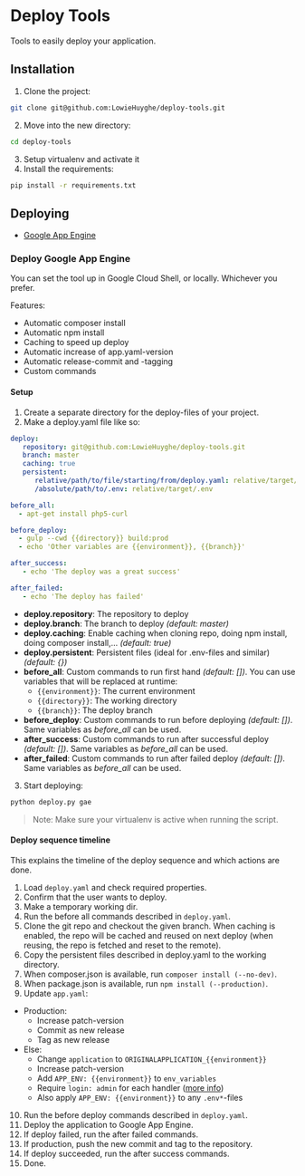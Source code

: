 # Deploy Tools

Tools to easily deploy your application.


## Installation

1. Clone the project:

 ```bash
git clone git@github.com:LowieHuyghe/deploy-tools.git
```
2. Move into the new directory:

 ```bash
cd deploy-tools
```
3. Setup virtualenv and activate it
4. Install the requirements:

 ```bash
pip install -r requirements.txt
```


## Deploying

* [Google App Engine](#deploygoogleappengine)


<a href="#deploygoogleappengine"></a>
### Deploy Google App Engine

You can set the tool up in Google Cloud Shell, or locally. Whichever you prefer.

Features:
* Automatic composer install
* Automatic npm install
* Caching to speed up deploy
* Automatic increase of app.yaml-version
* Automatic release-commit and -tagging
* Custom commands


#### Setup

1. Create a separate directory for the deploy-files of your project.
2. Make a deploy.yaml file like so:

 ```yaml
deploy:
    repository: git@github.com:LowieHuyghe/deploy-tools.git
    branch: master
    caching: true
    persistent:
       relative/path/to/file/starting/from/deploy.yaml: relative/target/path
       /absolute/path/to/.env: relative/target/.env

before_all:
   - apt-get install php5-curl

before_deploy:
   - gulp --cwd {{directory}} build:prod
   - echo 'Other variables are {{environment}}, {{branch}}'

after_success:
    - echo 'The deploy was a great success'

after_failed:
    - echo 'The deploy has failed'
```
  * **deploy.repository**: The repository to deploy
  * **deploy.branch**: The branch to deploy *(default: master)*
  * **deploy.caching**: Enable caching when cloning repo, doing npm install, doing composer install,... *(default: true)*
  * **deploy.persistent**: Persistent files (ideal for .env-files and similar) *(default: {})*
  * **before_all**: Custom commands to run first hand *(default: [])*. You can use variables that will be replaced at runtime:
    - `{{environment}}`: The current environment
    - `{{directory}}`: The working directory
    - `{{branch}}`: The deploy branch
  * **before_deploy**: Custom commands to run before deploying *(default: [])*. Same variables as *before_all* can be used.
  * **after_success**: Custom commands to run after successful deploy *(default: [])*. Same variables as *before_all* can be used.
  * **after_failed**: Custom commands to run after failed deploy *(default: [])*. Same variables as *before_all* can be used.
3. Start deploying:

 ```bash
python deploy.py gae
```

> Note: Make sure your virtualenv is active when running the script.


#### Deploy sequence timeline

This explains the timeline of the deploy sequence and which actions are done.

1. Load `deploy.yaml` and check required properties.
2. Confirm that the user wants to deploy.
3. Make a temporary working dir.
4. Run the before all commands described in `deploy.yaml`.
5. Clone the git repo and checkout the given branch. When caching is enabled,
the repo will be cached and reused on next deploy (when reusing, the repo is
fetched and reset to the remote). 
6. Copy the persistent files described in deploy.yaml to the working directory.
7. When composer.json is available, run `composer install (--no-dev)`.
8. When package.json is available, run `npm install (--production)`.
9. Update `app.yaml`:
  * Production:
    - Increase patch-version
    - Commit as new release
    - Tag as new release
  * Else:
    - Change `application` to `ORIGINALAPPLICATION_{{environment}}`
    - Increase patch-version
    - Add `APP_ENV: {{environment}}` to `env_variables`
    - Require `login: admin` for each handler ([more info](https://cloud.google.com/appengine/docs/python/config/appref#handlers_login))
    - Also apply `APP_ENV: {{environment}}` to any `.env*`-files
10. Run the before deploy commands described in `deploy.yaml`.
11. Deploy the application to Google App Engine.
12. If deploy failed, run the after failed commands.
13. If production, push the new commit and tag to the repository.
14. If deploy succeeded, run the after success commands.
15. Done.
